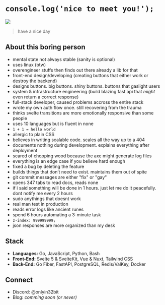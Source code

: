 # `console.log('nice to meet you!');`

![](https://komarev.com/ghpvc/?username=onlyin32bit&style=for-the-badge&color=green&label=VIEWS)

> have a nice day

## About this boring person

- mental state not always stable (sanity is optional)
- uses linux (btw)
- overengineer stuffs then finds out there already a lib for that
- front-end design/developing (creating buttons that either work or destroy the backend)
- designs buttons. big buttons. shiny buttons. buttons that gaslight users
- system & infrastructure engineering (build blazing fast api that _might_ even return a correct response)
- full-stack developer, caused problems accross the entire stack
- wrote my own auth flow once. still recovering from the trauma
- thinks svelte transitions are more emotionally responsive than some people
- uses 10 languages but is fluent in none
- `1 + 1 = hello world`
- allergic to plain CSS
- believes in writing scalable code. scales all the way up to a 404
- documents nothing during development. explains everything after deployment
- scared of chopping wood because the axe might generate log files
- everything is an edge case if you believe hard enough
- fixed a bug by deleting the feature
- builds things that don’t need to exist. maintains them out of spite
- git commit messages are either "fix" or "gay"
- opens 347 tabs to read docs, reads none
- if i said something will be done in 1 hours. just let me do it peacefully. dont notify me every 2 hours
- sudo anythings that doesnt work
- real man test in production
- reads error logs like ancient runes
- spend 6 hours automating a 3-minute task
- `z-index: 999999999;`
- json responses are more organized than my desk

## Stack

- **Languages:** Go, JavaScript, Python, Bash
- **Front-End:** Svelte 5 & SvelteKit, Vue & Nuxt, Tailwind CSS
- **Back-End:** Go Fiber, FastAPI, PostgreSQL, Redis/ValKey, Docker

## Connect

- Discord: @onlyin32bit
- Blog: _comming soon (or never)_



